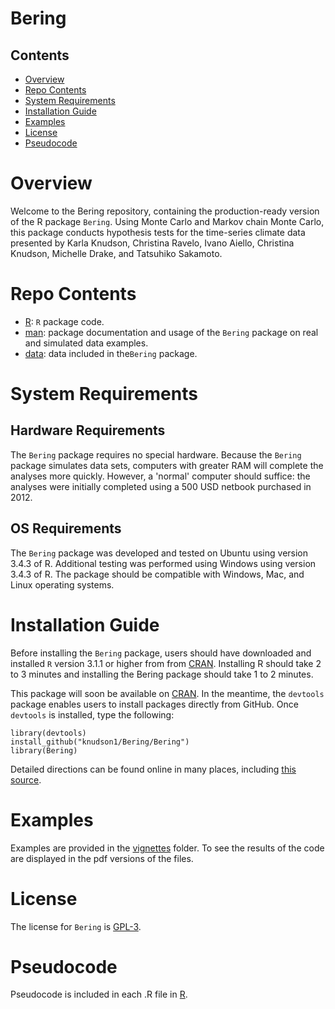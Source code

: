 # Bering


## Contents

- [Overview](#overview)
- [Repo Contents](#repo-contents)
- [System Requirements](#system-requirements)
- [Installation Guide](#installation-guide)
- [Examples](#examples)
- [License](#license)
- [Pseudocode](#pseudocode)

# Overview
Welcome to the Bering repository, containing the production-ready version of the R package `Bering`. Using Monte Carlo and Markov chain Monte Carlo, this package conducts hypothesis tests for the time-series climate data presented by Karla Knudson,  Christina Ravelo, Ivano Aiello, Christina Knudson, Michelle Drake, and Tatsuhiko Sakamoto. 

# Repo Contents

- [R](./Bering/R): `R` package code.
- [man](./Bering/man): package documentation and usage of the `Bering` package on  real and simulated data examples.
- [data](./Bering/data): data included in the`Bering` package.


# System Requirements

## Hardware Requirements

The `Bering` package requires no special hardware.  Because the `Bering` package simulates data sets, computers with greater RAM will complete the analyses more quickly. However, a 'normal' computer should suffice: the analyses were initially completed using a 500 USD netbook purchased in 2012.





## OS Requirements

The `Bering` package was developed and tested on Ubuntu using version 3.4.3 of R. Additional testing was performed using Windows using version 3.4.3 of R. The package should be compatible with Windows, Mac, and Linux operating systems.









# Installation Guide

Before installing the `Bering` package, users should have downloaded and installed `R` version 3.1.1 or higher from from [CRAN](https://cran.r-project.org/).  Installing R  should take 2 to 3 minutes and installing the Bering package should take 1 to 2 minutes. 



This package will soon be available on [CRAN](https://cran.r-project.org/). In the meantime, the `devtools` package enables users to  install packages directly from GitHub. Once `devtools` is installed, type the following:

```
library(devtools)
install_github("knudson1/Bering/Bering")
library(Bering)
```

Detailed directions can be found online in many places, including [this source](http://kbroman.org/pkg_primer/pages/github.html).







# Examples

Examples are provided in the [vignettes](./vignettes) folder. To see the results of the code are displayed in the pdf versions of the files.

# License

The license for `Bering` is [GPL-3](https://www.gnu.org/licenses/gpl-3.0.en.html).

# Pseudocode

Pseudocode is included in each .R file in [R](./Bering/R).
